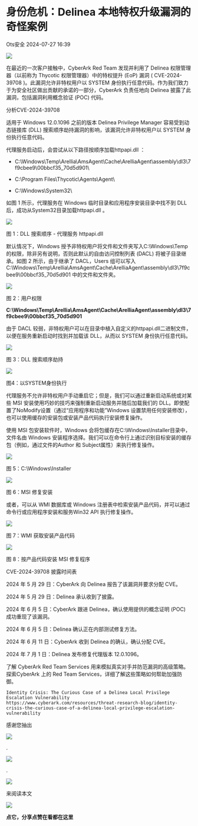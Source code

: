 #  身份危机：Delinea 本地特权升级漏洞的奇怪案例   
 Ots安全   2024-07-27 16:39  
  
![](https://mmbiz.qpic.cn/mmbiz_gif/bL2iaicTYdZn7gtxSFZlfuCW6AdQib8Q1onbR0U2h9icP1eRO6wH0AcyJmqZ7USD0uOYncCYIH7ZEE8IicAOPxyb9IA/640?wx_fmt=gif "")  
  
在最近的一次客户接触中，CyberArk Red Team 发现并利用了 Delinea 权限管理器（以前称为 Thycotic 权限管理器）中的特权提升 (EoP) 漏洞 ( CVE-2024-39708 )。此漏洞允许非特权用户以 SYSTEM 身份执行任意代码。作为我们致力于为安全社区做出贡献的承诺的一部分，CyberArk 负责任地向 Delinea 披露了此漏洞，包括漏洞利用概念验证 (POC) 代码。  
  
分析CVE-2024-39708  
  
适用于 Windows 12.0.1096 之前的版本 Delinea Privilege Manager 容易受到动态链接库 (DLL) 搜索顺序劫持漏洞的影响，该漏洞允许非特权用户以 SYSTEM 身份执行任意代码。  
  
代理服务启动后，会尝试从以下路径按顺序加载httpapi.dll ：  
- C:\Windows\Temp\Arellia\AmsAgent\Cache\ArelliaAgent\assembly\dl3\7f9cbee9\00bbcf35_70d5d901\  
  
- C:\Program Files\Thycotic\Agents\Agent\  
  
- C:\Windows\System32\  
  
如图 1 所示，代理服务在 Windows 临时目录和应用程序安装目录中找不到 DLL 后，成功从System32目录加载httpapi.dll 。  
  
![](https://mmbiz.qpic.cn/sz_mmbiz_jpg/rWGOWg48tadmVOdM5ao2uSzDS930qALFA1LkN5qSHuN9icGlZiabqhibxv5IZLH7eqdUl8xJcdicWak9OhFvSd37DQ/640?wx_fmt=webp&from=appmsg "")  
  
图 1：DLL 搜索顺序 - 代理服务 httpapi.dll  
  
默认情况下，Windows 授予非特权用户将文件和文件夹写入C:\Windows\Temp 的权限，除非另有说明，否则此默认的自由访问控制列表 (DACL) 将被子目录继承。如图 2 所示，由于继承了 DACL，Users 组可以写入C:\Windows\Temp\Arellia\AmsAgent\Cache\ArelliaAgent\assembly\dl3\7f9cbee9\00bbcf35_70d5d901 中的文件和文件夹。  
  
![](https://mmbiz.qpic.cn/sz_mmbiz_jpg/rWGOWg48tadmVOdM5ao2uSzDS930qALF3Hibk74d5iazSaVh5sMBEfr12Dia7ZWjFJXTia1KulNP8BV0ib6dBStS8tQ/640?wx_fmt=webp&from=appmsg "")  
  
图 2：用户权限  
  
**C:\Windows\Temp\Arellia\AmsAgent\Cache\ArelliaAgent\assembly\dl3\7f9cbee9\00bbcf35_70d5d901**  
  
由于 DACL 较弱，非特权用户可以在目录中植入自定义的httpapi.dll二进制文件，以便在服务重新启动时找到并加载该 DLL，从而以 SYSTEM 身份执行任意代码。  
  
![](https://mmbiz.qpic.cn/sz_mmbiz_jpg/rWGOWg48tadmVOdM5ao2uSzDS930qALFpHqiboMxH7nVmYpeBrIZ7icJYeBPhzI2T6YUgozIKLIA3N4ELWLAZDdA/640?wx_fmt=webp&from=appmsg "")  
  
图 3：DLL 搜索顺序劫持  
  
![](https://mmbiz.qpic.cn/sz_mmbiz_jpg/rWGOWg48tadmVOdM5ao2uSzDS930qALFPh3kjJ6CYtXufTzNJmgSdX7D1dNU4N146rjgaZDdSib0M5qMlQX0kmw/640?wx_fmt=webp&from=appmsg "")  
  
图4：以SYSTEM身份执行  
  
代理服务不允许非特权用户手动重启它；但是，我们可以通过重新启动系统或对某些 MSI 安装使用巧妙的技巧来强制重新启动服务并随后加载我们的 DLL。即使配置了NoModify设置（通过“应用程序和功能”Windows 设置禁用任何安装修改），也可以使用缓存的安装包或安装产品代码执行安装修复操作。  
  
使用 MSI 包安装软件时，Windows 会将包缓存在C:\Windows\Installer目录中，文件名由 Windows 安装程序选择。我们可以在命令行上通过识别目标安装的缓存包（例如，通过文件的Author 和 Subject属性）来执行修复操作。  
  
![](https://mmbiz.qpic.cn/sz_mmbiz_jpg/rWGOWg48tadmVOdM5ao2uSzDS930qALFhAHpJg96dLw4e4cdVEWAoXKYkhr5LibL22StKFTTPNmicicXbWhLO85dQ/640?wx_fmt=webp&from=appmsg "")  
  
图 5：C:\Windows\Installer  
  
![](https://mmbiz.qpic.cn/sz_mmbiz_jpg/rWGOWg48tadmVOdM5ao2uSzDS930qALF0cddlkGPFw0NNBmtrF7zYyZkbvdFUHCCfw1CiaibjGvmcqO2Xsf2uQ4A/640?wx_fmt=webp&from=appmsg "")  
  
图 6：MSI 修复安装  
  
或者，可以从 WMI 数据库或 Windows 注册表中检索安装产品代码，并可以通过命令行或应用程序安装和服务Win32 API 执行修复操作。  
  
![](https://mmbiz.qpic.cn/sz_mmbiz_jpg/rWGOWg48tadmVOdM5ao2uSzDS930qALFGN0mq3UAeTTicacojorBpGDvPsRfpKtfBWItrUzfxtVk4Ooe4Dqic7cQ/640?wx_fmt=webp&from=appmsg "")  
  
图 7：WMI 获取安装产品代码  
  
![](https://mmbiz.qpic.cn/sz_mmbiz_jpg/rWGOWg48tadmVOdM5ao2uSzDS930qALFKgERBRnT4UtAUWQL2zec9cYTPQIMlibI7cIjUYLuicFrv0fX8J4O3pTg/640?wx_fmt=webp&from=appmsg "")  
  
图 8：按产品代码安装 MSI 修复程序  
  
CVE-2024-39708 披露时间表  
  
2024 年 5 月 29 日：CyberArk 向 Delinea 报告了该漏洞并要求分配 CVE。  
  
2024 年 5 月 29 日：Delinea 承认收到了披露。  
  
2024 年 6 月 5 日：CyberArk 跟进 Delinea，确认使用提供的概念证明 (POC) 成功重现了该漏洞。  
  
2024 年 6 月 5 日：Delinea 确认正在内部测试修复方法。  
  
2024 年 6 月 11 日：CyberArk 收到 Delinea 的确认，确认分配 CVE。  
  
2024 年 7 月 1 日：Delinea 发布修复代理版本 12.0.1096。  
  
了解 CyberArk Red Team Services 用来模拟真实对手并防范漏洞的高级策略。探索CyberArk 上的 Red Team Services，详细了解这些策略如何帮助加强防御。  
  
```
Identity Crisis: The Curious Case of a Delinea Local Privilege Escalation Vulnerability
https://www.cyberark.com/resources/threat-research-blog/identity-crisis-the-curious-case-of-a-delinea-local-privilege-escalation-vulnerability
```  
  
  
  
  
感谢您抽出  
  
![](https://mmbiz.qpic.cn/mmbiz_gif/Ljib4So7yuWgdSBqOibtgiaYWjL4pkRXwycNnFvFYVgXoExRy0gqCkqvrAghf8KPXnwQaYq77HMsjcVka7kPcBDQw/640?wx_fmt=gif "")  
  
.  
  
![](https://mmbiz.qpic.cn/mmbiz_gif/Ljib4So7yuWgdSBqOibtgiaYWjL4pkRXwycd5KMTutPwNWA97H5MPISWXLTXp0ibK5LXCBAXX388gY0ibXhWOxoEKBA/640?wx_fmt=gif "")  
  
.  
  
![](https://mmbiz.qpic.cn/mmbiz_gif/Ljib4So7yuWgdSBqOibtgiaYWjL4pkRXwycU99fZEhvngeeAhFOvhTibttSplYbBpeeLZGgZt41El4icmrBibojkvLNw/640?wx_fmt=gif "")  
  
来阅读本文  
  
![](https://mmbiz.qpic.cn/mmbiz_gif/Ljib4So7yuWge7Mibiad1tV0iaF8zSD5gzicbxDmfZCEL7vuOevN97CwUoUM5MLeKWibWlibSMwbpJ28lVg1yj1rQflyQ/640?wx_fmt=gif "")  
  
**点它，分享点赞在看都在这里**  
  
